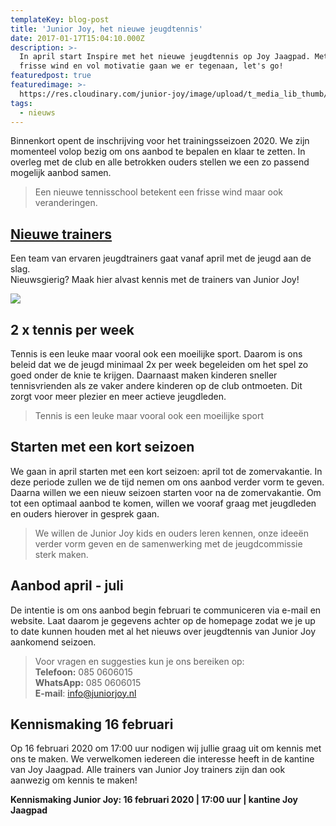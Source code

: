 ```yaml
---
templateKey: blog-post
title: 'Junior Joy, het nieuwe jeugdtennis'
date: 2017-01-17T15:04:10.000Z
description: >-
  In april start Inspire met het nieuwe jeugdtennis op Joy Jaagpad. Met een
  frisse wind en vol motivatie gaan we er tegenaan, let's go!  
featuredpost: true
featuredimage: >-
  https://res.cloudinary.com/junior-joy/image/upload/t_media_lib_thumb/v1577895688/IMG_2749_pubc5h.jpg
tags:
  - nieuws
---
```

Binnenkort opent de inschrijving voor het trainingsseizoen 2020. We zijn momenteel volop bezig om ons aanbod te bepalen en klaar te zetten. In overleg met de club en alle betrokken ouders stellen we een zo passend mogelijk aanbod samen.  

> Een nieuwe tennisschool betekent een frisse wind maar ook veranderingen. 

## **[Nieuwe trainers](https://juniorjoy.nl/about)**

Een team van ervaren jeugdtrainers gaat vanaf april met de jeugd aan de slag. \
Nieuwsgierig? Maak hier alvast kennis met de trainers van Junior Joy!

![](https://res.cloudinary.com/junior-joy/image/upload/t_media_lib_thumb/v1577895688/IMG_2749_pubc5h.jpg)

## 2 x tennis per week

Tennis is een leuke maar vooral ook een moeilijke sport. Daarom is ons beleid dat we de jeugd minimaal 2x per week begeleiden om het spel zo goed onder de knie te krijgen. Daarnaast maken kinderen sneller tennisvrienden als ze vaker andere kinderen op de club ontmoeten. Dit zorgt voor meer plezier en meer actieve jeugdleden.

> Tennis is een leuke maar vooral ook een moeilijke sport

## Starten met een kort seizoen

We gaan in april starten met een kort seizoen: april tot de zomervakantie. In deze periode zullen we de tijd nemen om ons aanbod verder vorm te geven. Daarna willen we een nieuw seizoen starten voor na de zomervakantie. Om tot een optimaal aanbod te komen, willen we vooraf graag met jeugdleden en ouders hierover in gesprek gaan.

> We willen de Junior Joy kids en ouders leren kennen, onze ideeën verder vorm geven en de samenwerking met de jeugdcommissie sterk maken. 

## Aanbod april - juli

De intentie is om ons aanbod begin februari te communiceren via e-mail en website. Laat daarom je gegevens achter op de homepage zodat we je up to date kunnen houden met al het nieuws over jeugdtennis van Junior Joy aankomend seizoen.

> Voor vragen en suggesties kun je ons bereiken op:\
> **Telefoon:**        085 0606015 \
> **WhatsApp:**     085 0606015\
> **E-mail**:            info@juniorjoy.nl

## Kennismaking 16 februari

Op 16 februari 2020 om 17:00 uur nodigen wij jullie graag uit om kennis met ons te maken. We verwelkomen iedereen die interesse heeft in de kantine van Joy Jaagpad. Alle trainers van Junior Joy trainers zijn dan ook aanwezig om kennis te maken!

**Kennismaking Junior Joy: 16 februari 2020 | 17:00 uur | kantine Joy Jaagpad**

